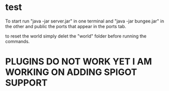 # test
To start run "java -jar server.jar" in one terminal and "java -jar bungee.jar" in the other and public the ports that appear in the ports tab.

to reset the world simply delet the "world" folder before running the commands. 

# PLUGINS DO NOT WORK YET I AM WORKING ON ADDING SPIGOT SUPPORT
